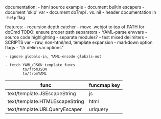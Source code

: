 documentation:
	- html source example
	- document builtin escapers
	- document 'skip' var
	- document doTmpl . vs. nil
	- header documentation in `-help` flag

features:
	- recursion depth catcher
	- move .webjot to top of PATH for doCmd
			TODO: ensure proper path separators
	- YAML-parse envvars
	- source code highlighting
	- separate modules?
	- test mixed delimiters
	- SCRIPTS var
	- raw, non-html/md, template expansion
	- markdown option flags
	- "l/r delim var options"

	- ignore globals-in, YAML-encode globals-out

	- fetch YAML/JSON template funcs
			to/fromJSON
			to/fromYAML

| func                           | funcmap key |
| ----                           | ----        |
| text/template.JSEscapeString   | js          |
| text/template.HTMLEscapeString | html        |
| text/template.URLQueryEscaper  | urlquery    |
